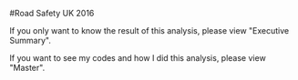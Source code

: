 #Road Safety UK 2016

If you only want to know the result of this analysis, please view "Executive Summary".

If you want to see my codes and how I did this analysis, please view "Master".
